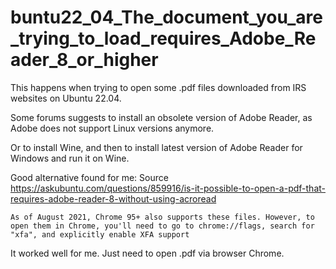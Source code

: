 # buntu22_04_The_document_you_are_trying_to_load_requires_Adobe_Reader_8_or_higher

This happens when trying to open some .pdf files downloaded from IRS websites on Ubuntu 22.04.

Some forums suggests to install an obsolete version of Adobe Reader, as Adobe does not support Linux versions anymore.

Or to install Wine, and then to install latest version of Adobe Reader for Windows and run it on Wine.

Good alternative found for me: Source https://askubuntu.com/questions/859916/is-it-possible-to-open-a-pdf-that-requires-adobe-reader-8-without-using-acroread

```
As of August 2021, Chrome 95+ also supports these files. However, to open them in Chrome, you'll need to go to chrome://flags, search for "xfa", and explicitly enable XFA support
```
It worked well for me. Just need to open .pdf via browser Chrome.
